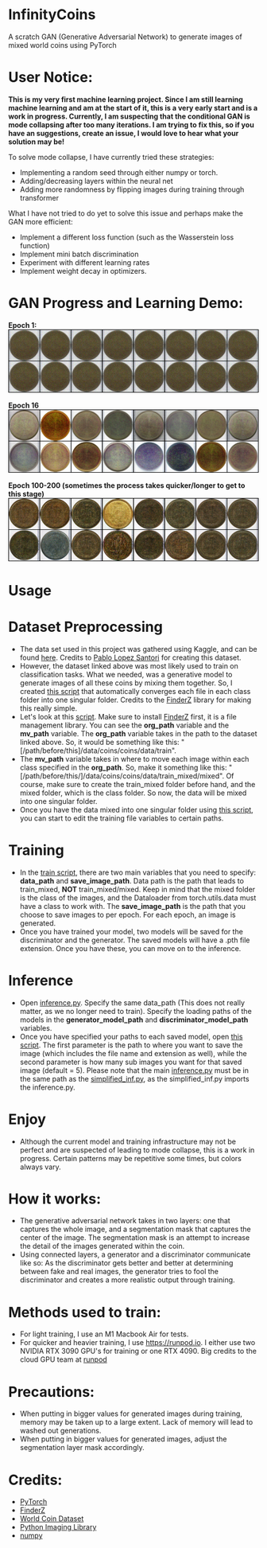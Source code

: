 # InfinityCoins
 A scratch GAN (Generative Adversarial Network) to generate images of mixed world coins using PyTorch


# User Notice:

 **This is my very first machine learning project. Since I am still learning machine learning and am at the start of it, this is a very early start and is a work in progress. Currently, I am suspecting that the conditional GAN is mode collapsing after too many iterations. I am trying to fix this, so if you have an suggestions, create an issue, I would love to hear what your solution may be!**

 To solve mode collapse, I have currently tried these strategies:
 - Implementing a random seed through either numpy or torch.
 - Adding/decreasing layers within the neural net
 - Adding more randomness by flipping images during training through transformer
 
 What I have not tried to do yet to solve this issue and perhaps make the GAN more efficient:
 - Implement a different loss function (such as the Wasserstein loss function)
 - Implement mini batch discrimination
 - Experiment with different learning rates
 - Implement weight decay in optimizers.

# GAN Progress and Learning Demo:

**Epoch 1:**
![epoch_1](https://github.com/PatzEdi/InfinityCoins/blob/main/assets/gan_images_epoch_1.png?raw=true)

**Epoch 16**
![epoch_16](https://github.com/PatzEdi/InfinityCoins/blob/main/assets/gan_images_epoch_16.png?raw=true)

**Epoch 100-200 (sometimes the process takes quicker/longer to get to this stage)**
![epoch_Final](https://github.com/PatzEdi/InfinityCoins/blob/main/assets/generated_image.png?raw=true)

# Usage

 # Dataset Preprocessing
 - The data set used in this project was gathered using Kaggle, and can be found [here](https://www.kaggle.com/datasets/wanderdust/coin-images). Credits to [Pablo Lopez Santori](https://www.kaggle.com/wanderdust) for creating this dataset.
 - However, the dataset linked above was most likely used to train on classification tasks. What we needed, was a generative model to generate images of all these coins by mixing them together. So, I created [this script](/data_mixer.py) that automatically converges each file in each class folder into one singular folder. Credits to the [FinderZ](https://github.com/PatzEdi/FinderZ) library for making this really simple.
 - Let's look at this [script](/data_mixer.py). Make sure to install [FinderZ](https://github.com/PatzEdi/FinderZ) first, it is a file management library. You can see the **org_path** variable and the **mv_path** variable. The **org_path** variable takes in the path to the dataset linked above. So, it would be something like this: "[/path/before/this]/data/coins/coins/data/train". 
 - The **mv_path** variable takes in where to move each image within each class specified in the **org_path**. So, make it something like this: "[/path/before/this/]/data/coins/coins/data/train_mixed/mixed". Of course, make sure to create the train_mixed folder before hand, and the mixed folder, which is the class folder. So now, the data will be mixed into one singular folder.
 - Once you have the data mixed into one singular folder using [this script](/data_mixer.py), you can start to edit the training file variables to certain paths.

 # Training
 - In the [train script](/src/train/train.py), there are two main variables that you need to specify: **data_path** and **save_image_path**. Data path is the path that leads to train_mixed, **NOT** train_mixed/mixed. Keep in mind that the mixed folder is the class of the images, and the Dataloader from torch.utils.data must have a class to work with. The **save_image_path** is the path that you choose to save images to per epoch. For each epoch, an image is generated.
 - Once you have trained your model, two models will be saved for the discriminator and the generator. The saved models will have a .pth file extension. Once you have these, you can move on to the inference.
 
 # Inference
 - Open [inference.py](/src/inference/inference.py). Specify the same data_path (This does not really matter, as we no longer need to train). Specify the loading paths of the models in the **generator_model_path** and **discriminator_model_path** variables. 
 - Once you have specified your paths to each saved model, open [this script](/src/inference/simplified_inf.py). The first parameter is the path to where you want to save the image (which includes the file name and extension as well), while the second parameter is how many sub images you want for that saved image (default = 5). Please note that the main [inference.py](/src/inference/inference.py) must be in the same path as the [simplified_inf.py](/src/inference/simplified_inf.py), as the simplified_inf.py imports the inference.py.

# Enjoy
- Although the current model and training infrastructure may not be perfect and are suspected of leading to mode collapse, this is a work in progress. Certain patterns may be repetitive some times, but colors always vary. 

# How it works:
- The generative adversarial network takes in two layers: one that captures the whole image, and a segmentation mask that captures the center of the image. The segmentation mask is an attempt to increase the detail of the images generated within the coin.
- Using connected layers, a generator and a discriminator communicate like so: As the discriminator gets better and better at determining between fake and real images, the generator tries to fool the discriminator and creates a more realistic output through training.

# Methods used to train:
- For light training, I use an M1 Macbook Air for tests.
- For quicker and heavier training, I use https://runpod.io. I either use two NVIDIA RTX 3090 GPU's for training or one RTX 4090. Big credits to the cloud GPU team at [runpod](https://runpod.io)

# Precautions:
- When putting in bigger values for generated images during training, memory may be taken up to a large extent. Lack of memory will lead to washed out generations.
- When putting in bigger values for generated images, adjust the segmentation layer mask accordingly.

# Credits:
- [PyTorch](https://pytorch.org/)
- [FinderZ](https://github.com/PatzEdi/FinderZ)
- [World Coin Dataset](https://www.kaggle.com/datasets/wanderdust/coin-images)
- [Python Imaging Library](https://pypi.org/project/Pillow/)
- [numpy](https://numpy.org)
